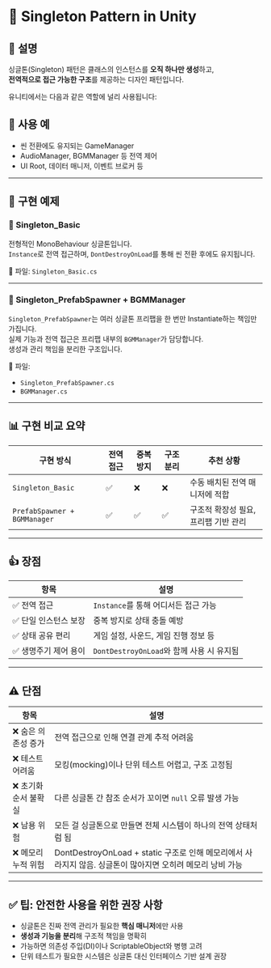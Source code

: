 # 🧍 Singleton Pattern in Unity

## 📖 설명
싱글톤(Singleton) 패턴은 클래스의 인스턴스를 **오직 하나만 생성**하고,  
**전역적으로 접근 가능한 구조**를 제공하는 디자인 패턴입니다.

유니티에서는 다음과 같은 역할에 널리 사용됩니다:

## 🧠 사용 예
- 씬 전환에도 유지되는 GameManager
- AudioManager, BGMManager 등 전역 제어
- UI Root, 데이터 매니저, 이벤트 브로커 등

---

## 🔁 구현 예제

### 🔸 Singleton_Basic

전형적인 MonoBehaviour 싱글톤입니다.  
`Instance`로 전역 접근하며, `DontDestroyOnLoad`를 통해 씬 전환 후에도 유지됩니다.

📄 파일: `Singleton_Basic.cs`

---

### 🔸 Singleton_PrefabSpawner + BGMManager

`Singleton_PrefabSpawner`는 여러 싱글톤 프리팹을 한 번만 Instantiate하는 책임만 가집니다.  
실제 기능과 전역 접근은 프리팹 내부의 `BGMManager`가 담당합니다.  
생성과 관리 책임을 분리한 구조입니다.

📄 파일:
- `Singleton_PrefabSpawner.cs`
- `BGMManager.cs`

---

## 📊 구현 비교 요약

| 구현 방식                      | 전역 접근 | 중복 방지 | 구조 분리 | 추천 상황                          |
|-------------------------------|------------|------------|-------------|-------------------------------------|
| `Singleton_Basic`             | ✅         | ❌         | ❌          | 수동 배치된 전역 매니저에 적합         |
| `PrefabSpawner + BGMManager`  | ✅         | ✅         | ✅          | 구조적 확장성 필요, 프리팹 기반 관리 |

---

## 👍 장점

| 항목              | 설명 |
|-------------------|------|
| ✅ 전역 접근        | `Instance`를 통해 어디서든 접근 가능 |
| ✅ 단일 인스턴스 보장 | 중복 방지로 상태 충돌 예방 |
| ✅ 상태 공유 편리     | 게임 설정, 사운드, 게임 진행 정보 등 |
| ✅ 생명주기 제어 용이  | `DontDestroyOnLoad`와 함께 사용 시 유지됨 |

---

## ⚠️ 단점

| 항목                     | 설명 |
|--------------------------|------|
| ❌ 숨은 의존성 증가         | 전역 접근으로 인해 연결 관계 추적 어려움 |
| ❌ 테스트 어려움           | 모킹(mocking)이나 단위 테스트 어렵고, 구조 고정됨 |
| ❌ 초기화 순서 불확실       | 다른 싱글톤 간 참조 순서가 꼬이면 `null` 오류 발생 가능 |
| ❌ 남용 위험               | 모든 걸 싱글톤으로 만들면 전체 시스템이 하나의 전역 상태처럼 됨 |
| ❌ 메모리 누적 위험        | DontDestroyOnLoad + static 구조로 인해 메모리에서 사라지지 않음. 싱글톤이 많아지면 오히려 메모리 낭비 가능 |


---

## ✅ 팁: 안전한 사용을 위한 권장 사항

- 싱글톤은 진짜 전역 관리가 필요한 **핵심 매니저**에만 사용
- **생성과 기능을 분리**해 구조적 책임을 명확히
- 가능하면 의존성 주입(DI)이나 ScriptableObject와 병행 고려
- 단위 테스트가 필요한 시스템은 싱글톤 대신 인터페이스 기반 설계 권장

